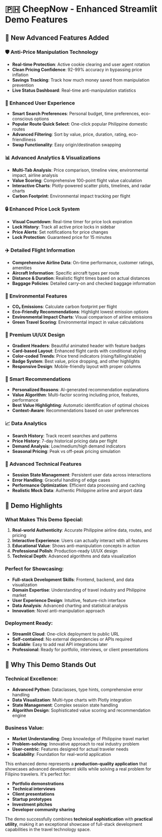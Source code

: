 # 🇵🇭 CheepNow - Enhanced Streamlit Demo Features

## 🚀 New Advanced Features Added

### 🛡️ Anti-Price Manipulation Technology

- **Real-time Protection**: Active cookie clearing and user agent rotation
- **Clean Pricing Confidence**: 92-99% accuracy in bypassing price inflation
- **Savings Tracking**: Track how much money saved from manipulation prevention
- **Live Status Dashboard**: Real-time anti-manipulation statistics

### 🎯 Enhanced User Experience

- **Smart Search Preferences**: Personal budget, time preferences, eco-conscious options
- **Popular Route Quick Select**: One-click popular Philippine domestic routes
- **Advanced Filtering**: Sort by value, price, duration, rating, eco-friendliness
- **Swap Functionality**: Easy origin/destination swapping

### 📊 Advanced Analytics & Visualizations

- **Multi-Tab Analysis**: Price comparison, timeline view, environmental impact, airline analysis
- **Value Scoring**: Comprehensive 100-point flight value calculation
- **Interactive Charts**: Plotly-powered scatter plots, timelines, and radar charts
- **Carbon Footprint**: Environmental impact tracking per flight

### 🔒 Enhanced Price Lock System

- **Visual Countdown**: Real-time timer for price lock expiration
- **Lock History**: Track all active price locks in sidebar
- **Price Alerts**: Set notifications for price changes
- **Lock Protection**: Guaranteed price for 15 minutes

### ✈️ Detailed Flight Information

- **Comprehensive Airline Data**: On-time performance, customer ratings, amenities
- **Aircraft Information**: Specific aircraft types per route
- **Distance & Duration**: Realistic flight times based on actual distances
- **Baggage Policies**: Detailed carry-on and checked baggage information

### 🌱 Environmental Features

- **CO₂ Emissions**: Calculate carbon footprint per flight
- **Eco-Friendly Recommendations**: Highlight lowest emission options
- **Environmental Impact Charts**: Visual comparison of airline emissions
- **Green Travel Scoring**: Environmental impact in value calculations

### 🎨 Premium UI/UX Design

- **Gradient Headers**: Beautiful animated header with feature badges
- **Card-based Layout**: Enhanced flight cards with conditional styling
- **Color-coded Trends**: Price trend indicators (rising/falling/stable)
- **Badge System**: Best value, price dropping, and other highlights
- **Responsive Design**: Mobile-friendly layout with proper columns

### 🧠 Smart Recommendations

- **Personalized Reasons**: AI-generated recommendation explanations
- **Value Algorithm**: Multi-factor scoring including price, features, performance
- **Best Value Highlighting**: Automatic identification of optimal choices
- **Context-Aware**: Recommendations based on user preferences

### 📈 Data Analytics

- **Search History**: Track recent searches and patterns
- **Price History**: 7-day historical pricing data per flight
- **Demand Analysis**: Low/medium/high demand indicators
- **Seasonal Pricing**: Peak vs off-peak pricing simulation

### 🔧 Advanced Technical Features

- **Session State Management**: Persistent user data across interactions
- **Error Handling**: Graceful handling of edge cases
- **Performance Optimization**: Efficient data processing and caching
- **Realistic Mock Data**: Authentic Philippine airline and airport data

## 🎪 Demo Highlights

### What Makes This Demo Special:

1. **Real-world Authenticity**: Accurate Philippine airline data, routes, and pricing
2. **Interactive Experience**: Users can actually interact with all features
3. **Educational Value**: Shows anti-manipulation concepts in action
4. **Professional Polish**: Production-ready UI/UX design
5. **Technical Depth**: Advanced algorithms and data visualization

### Perfect for Showcasing:

- **Full-stack Development Skills**: Frontend, backend, and data visualization
- **Domain Expertise**: Understanding of travel industry and Philippine market
- **User Experience Design**: Intuitive, feature-rich interface
- **Data Analysis**: Advanced charting and statistical analysis
- **Innovation**: Novel anti-manipulation approach

### Deployment Ready:

- **Streamlit Cloud**: One-click deployment to public URL
- **Self-contained**: No external dependencies or APIs required
- **Scalable**: Easy to add real API integrations later
- **Professional**: Ready for portfolio, interviews, or client presentations

## 🌟 Why This Demo Stands Out

### Technical Excellence:

- **Advanced Python**: Dataclasses, type hints, comprehensive error handling
- **Data Visualization**: Multi-type charts with Plotly integration
- **State Management**: Complex session state handling
- **Algorithm Design**: Sophisticated value scoring and recommendation engine

### Business Value:

- **Market Understanding**: Deep knowledge of Philippine travel market
- **Problem-solving**: Innovative approach to real industry problem
- **User-centric**: Features designed for actual traveler needs
- **Scalability**: Foundation for real-world application

This enhanced demo represents a **production-quality application** that showcases advanced development skills while solving a real problem for Filipino travelers. It's perfect for:

- **Portfolio demonstrations**
- **Technical interviews**
- **Client presentations**
- **Startup prototypes**
- **Investment pitches**
- **Developer community sharing**

The demo successfully combines **technical sophistication** with **practical utility**, making it an exceptional showcase of full-stack development capabilities in the travel technology space.
